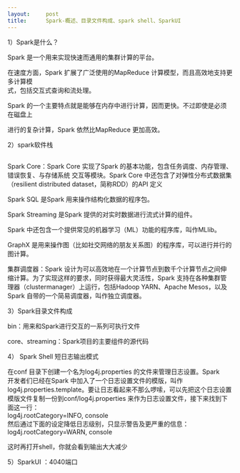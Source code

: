 ```yaml
---
layout:     post
title:      Spark-概述、目录文件构成、spark shell、SparkUI
---
```

<div id="article_content" class="article_content clearfix csdn-tracking-statistics" data-pid="blog" data-mod="popu_307" data-dsm="post">
								            <link rel="stylesheet" href="https://csdnimg.cn/release/phoenix/template/css/ck_htmledit_views-f76675cdea.css">
						<div class="htmledit_views" id="content_views">
                <p>1）Spark是什么？</p><p>Spark 是一个用来实现快速而通用的集群计算的平台。<br></p><p>在速度方面，Spark 扩展了广泛使用的MapReduce 计算模型，而且高效地支持更多计算模<br>式，包括交互式查询和流处理。</p><p>Spark 的一个主要特点就是能够在内存中进行计算，因而更快。不过即使是必须在磁盘上<br></p><p>进行的复杂计算，Spark 依然比MapReduce 更加高效。</p><p>2）spark软件栈</p><p><img src="https://img-blog.csdn.net/20180417220217929?watermark/2/text/aHR0cHM6Ly9ibG9nLmNzZG4ubmV0L3NoaW5lMzAy/font/5a6L5L2T/fontsize/400/fill/I0JBQkFCMA==/dissolve/70" alt=""><br></p><p>Spark Core：Spark Core 实现了Spark 的基本功能，包含任务调度、内存管理、错误恢复、与存储系统 交互等模块。Spark Core 中还包含了对弹性分布式数据集（resilient distributed dataset，简称RDD）的API 定义<br></p><p>Spark SQL 是Spark 用来操作结构化数据的程序包。<br></p><p>Spark Streaming 是Spark 提供的对实时数据进行流式计算的组件。<br></p><p>Spark 中还包含一个提供常见的机器学习（ML）功能的程序库，叫作MLlib。<br></p><p>GraphX 是用来操作图（比如社交网络的朋友关系图）的程序库，可以进行并行的图计算。<br></p><p>集群调度器：Spark 设计为可以高效地在一个计算节点到数千个计算节点之间伸缩计算。为了实现这样的要求，同时获得最大灵活性，Spark 支持在各种集群管理器（clustermanager）上运行，包括Hadoop YARN、Apache Mesos，以及Spark 自带的一个简易调度器，叫作独立调度器。</p><p>3）Spark目录文件构成</p><p>bin：用来和Spark进行交互的一系列可执行文件</p><p>core、streaming：Spark项目的主要组件的源代码</p><p style="text-align:left;">4） Spark Shell 短日志输出模式</p><p style="text-align:left;">在conf 目录下创建一个名为log4j.properties 的文件来管理日志设置。Spark<br>开发者们已经在Spark 中加入了一个日志设置文件的模版，叫作log4j.properties.template。要让日志看起来不那么啰嗦，可以先把这个日志设置模版文件复制一份到conf/log4j.properties 来作为日志设置文件，接下来找到下面这一行：<br>log4j.rootCategory=INFO, console<br>然后通过下面的设定降低日志级别，只显示警告及更严重的信息：<br>log4j.rootCategory=WARN, console<br></p><p>这时再打开shell，你就会看到输出大大减少</p><p>5）SparkUI ：4040端口</p><p><br></p>            </div>
                </div>